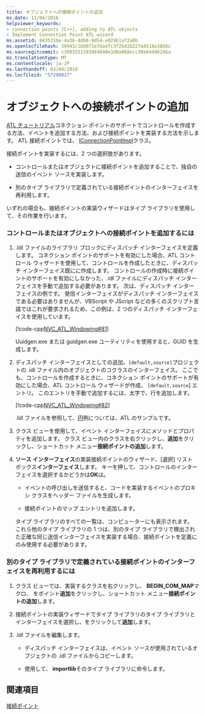 ```yaml
---
title: オブジェクトへの接続ポイントの追加
ms.date: 11/04/2016
helpviewer_keywords:
- connection points [C++], adding to ATL objects
- Implement Connection Point ATL wizard
ms.assetid: 843531be-4a36-4db0-9d54-e029b1a72a8b
ms.openlocfilehash: 39943c1bb071efba4fc3f2b42b227a4516e3856c
ms.sourcegitcommit: c3093251193944840e3d0a068ecc30e6449624ba
ms.translationtype: MT
ms.contentlocale: ja-JP
ms.lasthandoff: 03/04/2019
ms.locfileid: "57299917"
---
```

# <a name="adding-connection-points-to-an-object"></a>オブジェクトへの接続ポイントの追加

[ATL チュートリアル](../atl/active-template-library-atl-tutorial.md)コネクション ポイントのサポートでコントロールを作成する方法、イベントを追加する方法、および接続ポイントを実装する方法を示します。 ATL 接続ポイントでは、 [IConnectionPointImpl](../atl/reference/iconnectionpointimpl-class.md)クラス。

接続ポイントを実装するには、2 つの選択肢があります。

- コントロールまたはオブジェクトに接続ポイントを追加することで、独自の送信のイベント ソースを実装します。

- 別のタイプ ライブラリで定義されている接続ポイントのインターフェイスを再利用します。

いずれの場合も、接続ポイントの実装ウィザードはタイプ ライブラリを使用して、その作業を行います。

### <a name="to-add-a-connection-point-to-a-control-or-object"></a>コントロールまたはオブジェクトへの接続ポイントを追加するには

1. .Idl ファイルのライブラリ ブロックにディスパッチ インターフェイスを定義します。 コネクション ポイントのサポートを有効にした場合、ATL コントロール ウィザードを使用して、コントロールを作成したときに、ディスパッチ インターフェイス既にに作成します。 コントロールの作成時に接続ポイントのサポートを有効にしなかった、.idl ファイルにディスパッチ インターフェイスを手動で追加する必要があります。 次は、ディスパッチ インターフェイスの例です。 発信インターフェイスがディスパッチ インターフェイスである必要はありませんが、VBScript や JScript などの多くのスクリプト言語ではこれが要求されるため、この例は、2 つのディスパッチ インターフェイスを使用しています。

   [!code-cpp[NVC_ATL_Windowing#81](../atl/codesnippet/cpp/adding-connection-points-to-an-object_1.idl)]

   Uuidgen.exe または guidgen.exe ユーティリティを使用すると、GUID を生成します。

2. ディスパッチ インターフェイスとしての追加、`[default,source]`プロジェクトの .idl ファイル内のオブジェクトのコクラスのインターフェイス。 ここでも、コントロールを作成するときに、コネクション ポイントのサポートが有効にした場合、ATL コントロール ウィザードが作成、 `[default,source`] エントリ。 このエントリを手動で追加するには、太字で、行を追加します。

   [!code-cpp[NVC_ATL_Windowing#82](../atl/codesnippet/cpp/adding-connection-points-to-an-object_2.idl)]

   .Idl ファイルを参照して、[円](../visual-cpp-samples.md)例については、ATL のサンプルです。

3. クラス ビューを使用して、イベント インターフェイスにメソッドとプロパティを追加します。 クラス ビュー内のクラスを右クリックし、**追加**をクリックし、ショートカット メニュー**接続ポイントの追加**します。

4. **ソース インターフェイス**の実装接続ポイントのウィザード、[選択] リスト ボックス**インターフェイス**します。 キーを押して、コントロールのインターフェイスを選択するかどうかは**OK**は。

   - イベントの呼び出しを送信すると、コードを実装するイベントのプロキシ クラスをヘッダー ファイルを生成します。

   - 接続ポイントのマップ エントリを追加します。

   タイプ ライブラリのすべての一覧は、コンピューターにも表示されます。 これら他のタイプ ライブラリの 1 つは、別のタイプ ライブラリで検出された正確な同じ送信インターフェイスを実装する場合、接続ポイントを定義にのみ使用する必要があります。

### <a name="to-reuse-a-connection-point-interface-defined-in-another-type-library"></a>別のタイプ ライブラリで定義されている接続ポイントのインターフェイスを再利用するには

1. クラス ビューでは、実装するクラスを右クリックし、 **BEGIN_COM_MAP**マクロ、 をポイント**追加**をクリックし、ショートカット メニュー**接続ポイントの追加**します。

2. 接続ポイントの実装ウィザードでタイプ ライブラリのタイプ ライブラリとインターフェイスを選択し、をクリックして**追加**します。

3. .Idl ファイルを編集します。

   - ディスパッチ インターフェイスは、イベント ソースが使用されているオブジェクトの .idl ファイルからコピーします。

   - 使用して、 **importlib**そのタイプ ライブラリに命令します。

## <a name="see-also"></a>関連項目

[接続ポイント](../atl/atl-connection-points.md)
